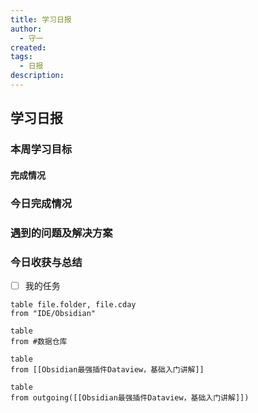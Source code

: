 ```yaml
---
title: 学习日报
author:
  - 守一
created: 
tags:
  - 日报
description:
---
```

## 学习日报
### 本周学习目标


#### 完成情况


### 今日完成情况


### 遇到的问题及解决方案


### 今日收获与总结


- [ ] 我的任务


```dataview
table file.folder, file.cday
from "IDE/Obsidian"
```

```dataview
table
from #数据仓库 
```


```dataview
table
from [[Obsidian最强插件Dataview，基础入门讲解]]
```

```dataview
table
from outgoing([[Obsidian最强插件Dataview，基础入门讲解]])
```

